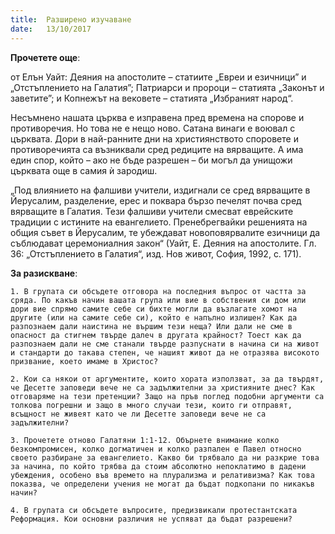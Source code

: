 ```yaml
---
title:  Разширено изучаване
date:   13/10/2017
---
```


**Прочетете още**:

от Елън Уайт: Деяния на апостолите – статиите „Евреи и езичници” и „Отстъплението на Галатия”; Патриарси и пророци – статията „Законът и заветите”; и Копнежът на вековете – статията „Избраният народ“. 

Несъмнено нашата църква е изправена пред времена на спорове и противоречия. Но това не е нещо ново. Сатана винаги е воювал с църквата. Дори в най-ранните дни на християнството споровете и противоречията са възниквали сред редиците на вярващите. А има един спор, който – ако не бъде разрешен – би могъл да унищожи църквата още в самия ѝ зародиш.

„Под влиянието на фалшиви учители, издигнали се сред вярващите в Йерусалим, разделение, ерес и поквара бързо печелят почва сред вярващите в Галатия. Тези фалшиви учители смесват еврейските традиции с истините на евангелието. Пренебрегвайки решенията на общия съвет в Йерусалим, те убеждават новоповярвалите езичници да съблюдават церемониалния закон“ (Уайт, Е. Деяния на апостолите. Гл. 36: „Отстъплението в Галатия“, изд. Нов живот, София, 1992, с. 171).

**За разискване**:

`1. В групата си обсъдете отговора на последния въпрос от частта за сряда. По какъв начин вашата група или вие в собствения си дом или дори вие спрямо самите себе си бихте могли да възлагате хомот на другите (или на самите себе си), който е напълно излишен? Как да разпознаем дали наистина не вършим тези неща? Или дали не сме в опасност да стигнем твърде далеч в другата крайност? Тоест как да разпознаем дали не сме станали твърде разпуснати в начина си на живот и стандарти до такава степен, че нашият живот да не отразява високото призвание, което имаме в Христос?`

`2. Кои са някои от аргументите, които хората използват, за да твърдят, че Десетте заповеди вече не са задължителни за християните днес? Как отговаряме на тези претенции? Защо на пръв поглед подобни аргументи са толкова погрешни и защо в много случаи тези, които ги отправят, всъщност не живеят като че ли Десетте заповеди вече не са задължителни?`

`3. Прочетете отново Галатяни 1:1-12. Обърнете внимание колко безкомпромисен, колко догматичен и колко разпален е Павел относно своето разбиране за евангелието. Какво би трябвало да ни разкрие това за начина, по който трябва да стоим абсолютно непоклатимо в дадени убеждения, особено във времето на плурализма и релативизма? Как това показва, че определени учения не могат да бъдат подкопани по никакъв начин?`

`4. В групата си обсъдете въпросите, предизвикали протестантската Реформация. Кои основни различия не успяват да бъдат разрешени?`